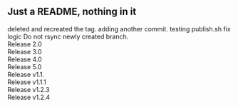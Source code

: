 ## Just a README, nothing in it
deleted and recreated the tag.
adding another commit.
testing publish.sh
fix logic
Do not rsync newly created branch.<br>
Release 2.0<br>
Release 3.0<br>
Release 4.0<br>
Release 5.0<br>
Release v1.1.<br>
Release v1.1.1<br>
Release v1.2.3<br>
Release v1.2.4<br>

